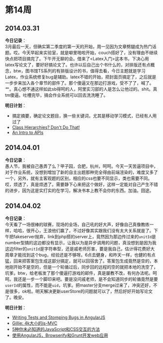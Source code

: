 第14周
======

## 2014.03.31

**今日记录**：  
3月最后一天，但确实第二季度的第一天的开始，周一见因为文章劈腿成为热门话题。哎。今天早起来实验室，就是噼里啪啦开始，couch搭好了，没有理由不继续快点把项目搞完了。下午开无聊的会。借来了<Latex入门>这本书，下决心用latex写论文了，要好好搞论文了。也许以后自己出个书什么的，对排版还有点概念，btw，图书馆TS系列的有排版设计的书，值得去看，今日主题就是学习Latex，作业系统修复bug是辅助。latex不错的开始，把封面页搞定了，之后就是一步步来加入各个章节的部件了。那个傻逼又在那边打游戏，受不了了，喊了。艹。真心想不通这样如此sb得呵的人，阿里实习部的人是怎么让他过的。shit。真tm傻逼。吐槽完毕，搞会作业系统可以回去洗洗睡了。

**明日计划**：  
- 搞定摘要，确定论文题目，换一些关键词，尤其是移动学习模式，已经有人用过了
- [Class Hierarchies? Don't Do That!](http://raganwald.com/2014/03/31/class-hierarchies-dont-do-that.html)
- [An Intro to APIs](https://zapier.com/learn/apis/)

## 2014.04.01

**今日记录**：  
愚人节，我被自己愚弄了么？甲子园，合肥，杭州，呵呵。今天一天苦逼项目中，对于作业系统，没想到增加了新的自主出题那种完全得由前端渲染的，难度又多了一个，另外，就有主客观题的区别，相应的css也要不同显示，类也需要不同。哎，烦透了，真是烦透了。需要静下心来把这个做好，这样一定能对自己产生不错的进步，因为这是实打实的在学习，解决书本上教不会你的东西。加油。囧途。

## 2014.04.02

**今日记录**：  
今天看了一场很棒的球赛，现场的全场，自己吼的好大声，好像自己真像教练一样，哈哈，很开心，王浪他们赢了，不过好像其实跟我们没有太大关系就是了。下午把fakeserver抛弃，link到php搭的server上，竟然因为那边传过来的`unitId`是number型搞的这边都没有显示，让我以为是异步调用的问题，真没想到是因为我这边filter的`unitId`是字符串型，还是戚老师厉害，要是我自己，估计得花费好大周章才能找到这个bug，经验还是不够呀。6点去健身，和昨天一样，也健的有点猛，回来把答案包生成这部分搞定，就可以回宿舍了。答案包生成竟然是空的，本地刚开始不是空的，但是一个轮循过后，同步回的远程的空的就把本地的洗空了，坑爹。btw，给老板发了那个傻逼打游戏的邮件，真是屡教不改，有何办法呢。呵呵。我还是一步一个脚印来吧。要是没问戚老师，是不会知道同步的轮循竟然是要`userId`的属性，而不能是`uid`，坑爹。把master分支merge过来了，冲突还好，不是很多，ok啦。明天解决更新userStore的问题就可以了，然后好好开始写论文了。晚安。

**明日计划**：  
- [Writing Tests and Stomping Bugs in AngularJS](http://blog.safaribooksonline.com/2014/04/01/writing-tests-stomping-bugs-angularjs/#more-14543)
- [Gillie: 4k大小的js-MVC](http://bbs.html5cn.org/thread-79847-1-1.html)
- [5种你未必知道的JavaScript和CSS交互的方法](http://www.open-open.com/news/view/d0739)
- [使用AngularJS，Browserify和Grunt开发web应用](http://www.html-js.com/article/1946)
